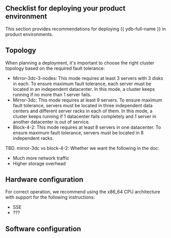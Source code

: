## Checklist for deploying your product environment

This section provides recommendations for deploying {{ ydb-full-name }} in product environments.

## Topology

When planning a deployment, it's important to choose the right cluster topology based on the required fault tolerance:

* Mirror-3dc-3-nodes: This mode requires at least 3 servers with 3 disks in each. To ensure maximum fault tolerance, each server must be located in an independent datacenter. In this mode, a cluster keeps running if no more than 1 server fails.
* Mirror-3dc: This mode requires at least 9 servers. To ensure maximum fault tolerance, servers must be located in three independent data centers and different server racks in each of them. In this mode, a cluster keeps running if 1 datacenter fails completely and 1 server in another datacenter is out of service.
* Block-4-2: This mode requires at least 8 servers in one datacenter. To ensure maximum fault tolerance, servers must be located in 8 independent racks.

TBD.  mirror-3dc vs block-4-2: Whether we want the following in the doc:

- Much more network traffic
- Higher storage overhead

## Hardware configuration

For correct operation, we recommend using the x86_64 CPU architecture with support for the following instructions:

- SSE
- ???

## Software configuration

